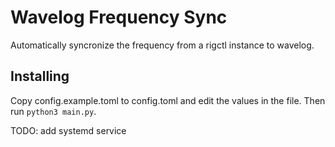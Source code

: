# Wavelog Frequency Sync

Automatically syncronize the frequency from a rigctl instance to wavelog.

## Installing

Copy config.example.toml to config.toml and edit the values in the file.
Then run `python3 main.py`.

TODO: add systemd service

